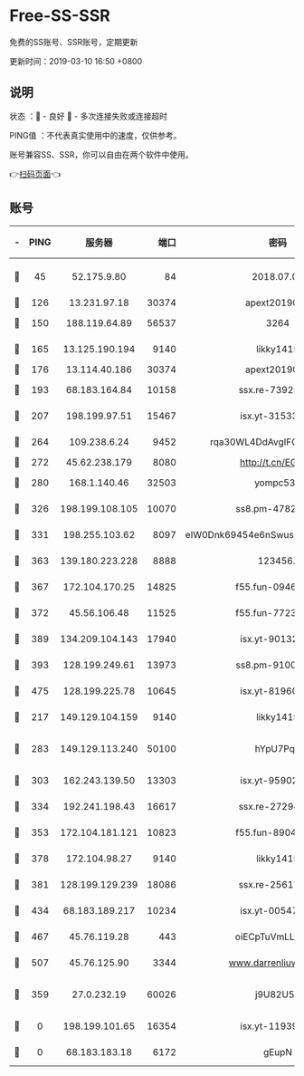 # Free-SS-SSR

免费的SS账号、SSR账号，定期更新

更新时间：2019-03-10 16:50 +0800

## 说明

状态     ：🙂 - 良好 🙁 - 多次连接失败或连接超时

PING值   ：不代表真实使用中的速度，仅供参考。

账号兼容SS、SSR，你可以自由在两个软件中使用。

👉[扫码页面](https://liesauer.github.io/Free-SS-SSR/)👈

## 账号

|-|PING|服务器|端口|密码|加密方式|区域|
|:----:|:----:|:-----:|-----:|:----:|:----:|:----:|
|🙂|45|52.175.9.80|84|2018.07.07|chacha20-ietf-poly1305|HK|
|🙂|126|13.231.97.18|30374|apext2019006|chacha20|JP|
|🙂|150|188.119.64.89|56537|3264|aes-256-cfb|RU|
|🙂|165|13.125.190.194|9140|likky1415|aes-256-cfb|KR|
|🙂|176|13.114.40.186|30374|apext2019006|chacha20|JP|
|🙂|193|68.183.164.84|10158|ssx.re-73925133|aes-256-cfb|US|
|🙂|207|198.199.97.51|15467|isx.yt-31533637|aes-256-cfb|US|
|🙂|264|109.238.6.24|9452|rqa30WL4DdAvgIFG6Fs3znzTa|aes-256-cfb|FR|
|🙂|272|45.62.238.179|8080|http://t.cn/EGJIyrl|rc4-md5|CA|
|🙂|280|168.1.140.46|32503|yompc535|aes-256-cfb|AU|
|🙂|326|198.199.108.105|10070|ss8.pm-47824837|aes-256-cfb|US|
|🙂|331|198.255.103.62|8097|eIW0Dnk69454e6nSwuspv9DmS201tQ0D|aes-256-cfb|US|
|🙂|363|139.180.223.228|8888|123456..|aes-256-cfb|JP|
|🙂|367|172.104.170.25|14825|f55.fun-09460253|aes-256-cfb|SG|
|🙂|372|45.56.106.48|11525|f55.fun-77233289|aes-256-cfb|US|
|🙂|389|134.209.104.143|17940|isx.yt-90132176|aes-256-cfb|SG|
|🙂|393|128.199.249.61|13973|ss8.pm-91003173|aes-256-cfb|SG|
|🙂|475|128.199.225.78|10645|isx.yt-81960461|aes-256-cfb|SG|
|🙂|217|149.129.104.159|9140|likky1415|aes-256-cfb|HK|
|🙂|283|149.129.113.240|50100|hYpU7PqP|chacha20-ietf-poly1305|CN|
|🙂|303|162.243.139.50|13303|isx.yt-95902908|aes-256-cfb|US|
|🙂|334|192.241.198.43|16617|ssx.re-27294223|aes-256-cfb|US|
|🙂|353|172.104.181.121|10823|f55.fun-89043009|aes-256-cfb|SG|
|🙂|378|172.104.98.27|9140|likky1415|aes-256-cfb|JP|
|🙂|381|128.199.129.239|18086|ssx.re-25617968|aes-256-cfb|SG|
|🙂|434|68.183.189.217|10234|isx.yt-00547115|aes-256-cfb|SG|
|🙂|467|45.76.119.28|443|oiECpTuVmLLxk4Ts|aes-256-cfb|AU|
|🙂|507|45.76.125.90|3344|www.darrenliuwei.com|aes-256-cfb|AU|
|🙁|359|27.0.232.19|60026|j9U82U53|xchacha20-ietf-poly1305|HK|
|🙁|0|198.199.101.65|16354|isx.yt-11939901|aes-256-cfb|US|
|🙁|0|68.183.183.18|6172|gEupN|aes-256-cfb|SG|
